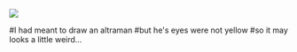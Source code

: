 ![](https://github.com/ophwsjtu18/ohw22s/tree/main/FF/my_profile)

#I had meant to draw an altraman
#but he's eyes were not yellow
#so it may looks a little weird...
